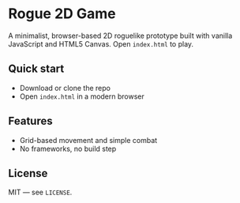 # Rogue 2D Game

A minimalist, browser-based 2D roguelike prototype built with vanilla JavaScript and HTML5 Canvas. Open `index.html` to play.

## Quick start

- Download or clone the repo
- Open `index.html` in a modern browser

## Features

- Grid-based movement and simple combat
- No frameworks, no build step

## License

MIT — see `LICENSE`.
